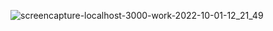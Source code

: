 ![screencapture-localhost-3000-work-2022-10-01-12_21_49](https://user-images.githubusercontent.com/76200523/193404821-708f6fec-e822-4675-83ab-24c0306e6f1f.png)

